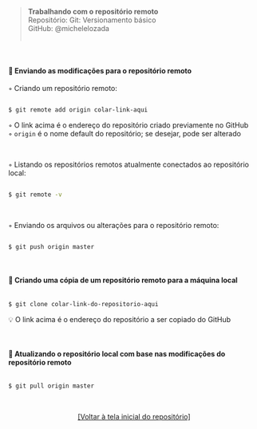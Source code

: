 > **Trabalhando com o repositório remoto**  
> Repositório: Git: Versionamento básico  
> GitHub: @michelelozada  
&nbsp;
     
&nbsp;  

#### :pushpin: Enviando as modificações para o repositório remoto  

◦ Criando um repositório remoto:
```sh

$ git remote add origin colar-link-aqui
```

◦ O link acima é o endereço do repositório criado previamente no GitHub  
◦ `origin` é o nome default do repositório; se desejar, pode ser alterado  

&nbsp; 

◦ Listando os repositórios remotos atualmente conectados ao repositório local:  
```sh

$ git remote -v
```

&nbsp;

◦ Enviando os arquivos ou alterações para o repositório remoto:  
```sh

$ git push origin master  
```

&nbsp;

#### :pushpin: Criando uma cópia de um repositório remoto para a máquina local
```sh

$ git clone colar-link-do-repositorio-aqui  
```
:bulb: O link acima é o endereço do repositório a ser copiado do GitHub  

&nbsp;
  
#### :pushpin: Atualizando o repositório local com base nas modificações do repositório remoto
```sh

$ git pull origin master
```

&nbsp;  

<div align="center">
<a href="https://github.com/michelelozada/Git-Versionamento-Basico">[Voltar à tela inicial do repositório]</a>
</div>